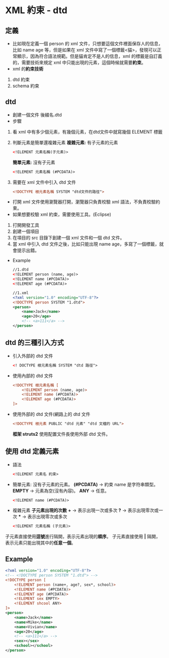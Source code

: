 # XML  約束 - dtd

## 定義
- 比如現在定義一個 person 的 xml 文件，只想要這個文件裡面保存人的信息，比如 name age 等，但是如果在 xml 文件中寫了一個標籤<貓>，發現可以正常顯示，因為符合語法規範。但是貓肯定不是人的信息，xml 的標籤是自訂義的，需要技術來規定 xml 中只能出現的元素，這個時候就需要**約束**。
- xml 的**約束技術**
1. dtd 約束
2. schema 約束

## dtd 
- 創建一個文件 後綴名.dtd
- 步驟
1. 看 xml 中有多少個元素，有幾個元素，在dtd文件中就寫幾個 ELEMENT 標籤
2. 判斷元素是簡單還複雜元素
   **複雜元素:** 有子元素的元素
   
   ```xml
   <!ELEMENT 元素名稱(子元素)>
   ```
   **簡單元素:** 沒有子元素

   ```xml
   <!ELEMENT 元素名稱 (#PCDATA)>
   ```
3. 需要在 xml 文件中引入 dtd 文件
   
   ```xml
   <!DOCTYPE 根元素名稱 SYSTEM "dtd文件的路徑">
   ```
- 打開 xml 文件使用瀏覽器打開，瀏覽器只負責校驗 xml 語法，不負責校驗約束。
- 如果想要校驗 xml 約束，需要使用工具。(Eclipse)
1. 打開開發工具
2. 創建一個項目
3. 在項目的 src 目錄下創建一個 xml 文件和一個 dtd 文件。
4. 當 xml 中引入 dtd 文件之後，比如只能出現 name age，多寫了一個標籤，就會提示出錯。
- Example
    ```xml
    //1.dtd
    <!ELEMENT person (name, age)>
    <!ELEMENT name (#PCDATA)>
    <!ELEMENT age (#PCDATA)>
    
    //1.xml
    <?xml version="1.0" encoding="UTF-8"?>
    <!DOCTYPE person SYSTEM "1.dtd">
    <person>
    	<name>Jack</name>
    	<age>20</age>
    	<!-- <a>111</a> -->
    </person>
    ```

## dtd 的三種引入方式
- 引入外部的 dtd 文件
    
    ```xml
    <! DOCTYPE 根元素名稱 SYSTEM "dtd 路徑">
    ```
- 使用內部的 dtd 文件
    ```xml
    <!DOCTYPE 根元素名稱 [
    	<!ELEMENT person (name, age)>
    	<!ELEMENT name (#PCDATA)>
    	<!ELEMENT age (#PCDATA)>
    ]>
    ```

- 使用外部的 dtd 文件(網路上的 dtd 文件
    
    ```xml
    <!DOCTYPE 根元素 PUBLIC "dtd 元素" "dtd 文檔的 URL">
    ```
    **框架 struts2** 使用配置文件長使用外部 dtd 文件。

## 使用 dtd 定義元素
- 語法
   
    ```xml
    <!ELEMENT 元素名 約束>
    ```
- 簡單元素: 沒有子元素的元素。
**(#PCDATA)** ->  約束 name 是字符串類型。
**EMPTY** -> 元素為空(沒有內容)。
**ANY** -> 任意。
    ```xml
    <!ELEMENT name (#PCDATA)>
    ```

- 複雜元素
**子元素出現的次數**
**\+** -> 表示出現一次或多次
**?** -> 表示出現零次或一次
**\*** -> 表示出現零次或多次
    
    ```xml
    <!ELEMENT 元素名稱 (子元素)>
    ```
子元素直接使用**逗號**進行隔開，表示元素出現的**順序**。
子元素直接使用 **|** 隔開，表示元素只能出現其中的**任意一個**。


## Example
```xml
<?xml version="1.0" encoding="UTF-8"?>
<!-- <!DOCTYPE person SYSTEM "1.dtd"> -->
<!DOCTYPE person [
	<!ELEMENT person (name+, age?, sex*, school)>
	<!ELEMENT name (#PCDATA)>
	<!ELEMENT age (#PCDATA)>
	<!ELEMENT sex EMPTY>
	<!ELEMENT shcool ANY>
]>
<person>
	<name>Jack</name>
	<name>Mike</name>
	<name>Vivian</name>
	<age>20</age>
	<!-- <a>111</a> -->
	<sex></sex>
	<school></school>
</person>
```
